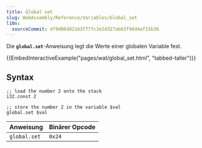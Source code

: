 ```yaml
---
title: Global set
slug: WebAssembly/Reference/Variables/Global_set
l10n:
  sourceCommit: df9d06402163f77fc3e2d327ab63f9dd4af15b38
---
```


Die **`global.set`**-Anweisung legt die Werte einer globalen Variable fest.

{{EmbedInteractiveExample("pages/wat/global_set.html", "tabbed-taller")}}

## Syntax

```wasm
;; load the number 2 onto the stack
i32.const 2

;; store the number 2 in the variable $val
global.set $val
```

| Anweisung    | Binärer Opcode |
| ------------ | -------------- |
| `global.set` | `0x24`         |
